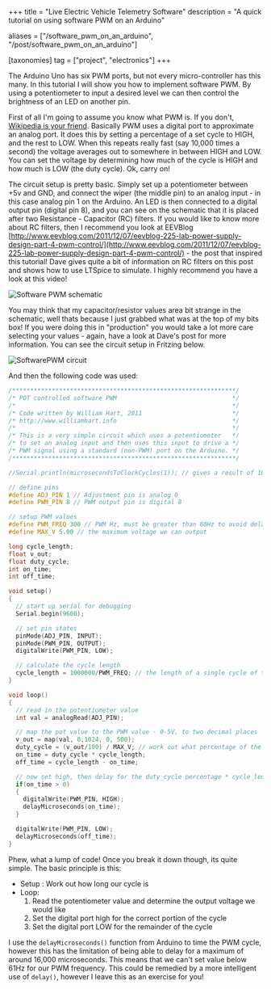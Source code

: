 +++
title = "Live Electric Vehicle Telemetry Software"
description = "A quick tutorial on using software PWM on an Arduino"

aliases = ["/software_pwm_on_an_arduino", "/post/software_pwm_on_an_arduino"]

[taxonomies]
tag = ["project", "electronics"]
+++

The Arduino Uno has six PWM ports, but not every micro-controller has this many.
In this tutorial I will show you how to implement software PWM. By using a
potentiometer to input a desired level we can then control the brightness of an
LED on another pin.

First of all I'm going to assume you know what PWM is. If you don't, [Wikipedia
is your friend](http://en.wikipedia.org/wiki/Pulse-width_modulation). Basically
PWM uses a digital port to approximate an analog port. It does this by setting a
percentage of a set cycle to HIGH, and the rest to LOW. When this repeats really
fast (say 10,000 times a second) the voltage averages out to somewhere in
between HIGH and LOW. You can set the voltage by determining how much of the
cycle is HIGH and how much is LOW (the duty cycle). Ok, carry on!

The circuit setup is pretty basic. Simply set up a potentiometer between +5v and
GND, and connect the wiper (the middle pin) to an analog input - in this case
analog pin 1 on the Arduino. An LED is then connected to a digital output pin
(digital pin 8), and you can see on the schematic that it is placed after two
Resistance - Capacitor (RC) filters. If you would like to know more about RC
filters, then I recommend you look at EEVBlog
[http://www.eevblog.com/2011/12/07/eevblog-225-lab-power-supply-design-part-4-pwm-control/](http://www.eevblog.com/2011/12/07/eevblog-225-lab-power-supply-design-part-4-pwm-control/) - the post that inspired this tutorial! Dave gives quite a bit of information on
RC filters on this post and shows how to use LTSpice to simulate. I highly
recommend you have a look at this video!

![Software PWM schematic](/images/softwarepwm_schematic-1024x695.png)

You may think that my capacitor/resistor values area bit strange in the
schematic, well thats because I just grabbed what was at the top of my bits box!
If you were doing this in "production" you would take a lot more care selecting
your values - again, have a look at Dave's post for more information. You can
see the circuit setup in Fritzing below.

![SoftwarePWM circuit](/images/softwarepwm-circuit_bb-845x1024.png)

And then the following code was used:

```c
/**************************************************************/
/* POT controlled software PWM                                */
/*                                                            */
/* Code written by William Hart, 2011                         */
/* http://www.williamhart.info                                */
/*                                                            */
/* This is a very simple circuit which uses a potentiometer   */
/* to set an analog input and then uses this input to drive a */
/* PWM signal using a standard (non-PWM) port on the Arduino. */
/**************************************************************/

//Serial.println(microsecondsToClockCycles(1)); // gives a result of 16 clock cycles per microsecond

// define pins
#define ADJ_PIN 1 // Adjustment pin is analog 0
#define PWM_PIN 8 // PWM output pin is digital 8

// setup PWM values
#define PWM_FREQ 300 // PWM Hz, must be greater than 60Hz to avoid delayMicroseconds issues
#define MAX_V 5.00 // the maximum voltage we can output

long cycle_length;
float v_out;
float duty_cycle;
int on_time;
int off_time;

void setup()
{
  // start up serial for debugging
  Serial.begin(9600);

  // set pin states
  pinMode(ADJ_PIN, INPUT);
  pinMode(PWM_PIN, OUTPUT);
  digitalWrite(PWM_PIN, LOW);

  // calculate the cycle length
  cycle_length = 1000000/PWM_FREQ; // the length of a single cycle of the PWM signal
}

void loop()
{
  // read in the potentiometer value
  int val = analogRead(ADJ_PIN);

  // map the pot value to the PWM value - 0-5V, to two decimal places
  v_out = map(val, 0,1024, 0, 500);
  duty_cycle = (v_out/100) / MAX_V; // work out what percentage of the PWM cycle we should set high
  on_time = duty_cycle * cycle_length;
  off_time = cycle_length - on_time;

  // now set high, then delay for the duty_cycle percentage * cycle_length
  if(on_time > 0)
  {
    digitalWrite(PWM_PIN, HIGH);
    delayMicroseconds(on_time);
  }

  digitalWrite(PWM_PIN, LOW);
  delayMicroseconds(off_time);
}
```

Phew, what a lump of code! Once you break it down though, its quite simple. The
basic principle is this:

- Setup : Work out how long our cycle is
- Loop:
    1. Read the potentiometer value and determine the output voltage we would like
    2. Set the digital port high for the correct portion of the cycle
    3. Set the digital port LOW for the remainder of the cycle

I use the `delayMicroseconds()` function from Arduino to time the PWM cycle,
however this has the limitation of being able to delay for a maximum of around
16,000 microseconds. This means that we can't set value below 61Hz for our PWM
frequency. This could be remedied by a more intelligent use of `delay()`,
however I leave this as an exercise for you!
